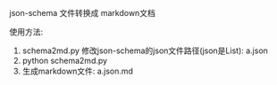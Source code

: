 json-schema 文件转换成 markdown文档

使用方法:

1. schema2md.py 修改json-schema的json文件路径(json是List): a.json
2. python schema2md.py
3. 生成markdown文件: a.json.md
